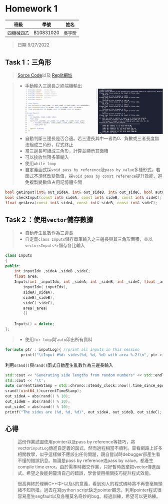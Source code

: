 # Homework 1


| 班級     |    學號   | 姓名    |
| :---:    |   :---:   | :---:  | 
| 四機械四乙| B10831020 | 吳宇昕  |
>日期 9/27/2022

## Task 1：三角形
>[Sorce Code](CODE/hw1.cpp)以及
>[Replit網址](https://replit.com/join/aemuvrnzpi-b10831020)

>* 手動輸入三邊長之終端機輸出
>![手動輸入三邊長](IMG/manual_console_output.png) 
>* 自動判斷三邊長是否合適。若三邊長其中一者為0、負數或三者長度無法組成三角形，程式終止
>* 當三邊長可組成三角形，計算並顯示其面積
>* 可以接收無限多筆輸入
>* 使用```while loop```
>* 自定義函式採```void pass by reference```及```pass by value```多種形式。若函式不須修改變數值，採```void pass by const reference```提升效能，避免複製變數值占用記憶體空間
```c++
bool getInput(int& out_sideA, int& out_sideB, int& out_sideC, bool autoRandom);
bool checkInput(const int& sideA, const int& sideB, const int& sideC);
float getArea(const int& sideA, const int& sideB, const int& sideC);
```


## Task２：使用```vector```儲存數據
>* 自動產生亂數作為三邊長
>* 自定義```class Inputs```儲存單筆輸入之三邊長與其三角形面積，並以```vector<Inputs*>```儲存各比輸入
```c++
class Inputs
{
public:
    int inputIdx ,sideA ,sideB ,sideC;
    float area;
    Inputs(int _inputIdx, int _sideA, int _sideB, int _sideC, float _area):
        inputIdx(_inputIdx),
        sideA(_sideA),
        sideB(_sideB),
        sideC(_sideC),
        area(_area)
        {}

    Inputs() = delete;
};

```
>* 使用```for loop```與‵```auto```印出所有資料
```cpp
for(auto ptr : inputLog){ //print all inputs in this session
       printf("\tInput #%d: sides(%d, %d, %d) with area %.2f\n", ptr->inputIdx, ptr->sideA, ptr->sideB, ptr->sideC, ptr->area);
```
 利用```srand()```與```rand()```函式自動產生亂數作為三邊長輸入
```c++
std::cout << "Generating side lengths from random numbers" << std::endl;
std::cout << '\t';
auto currentTimeStamp = std::chrono::steady_clock::now().time_since_epoch().count();
srand((uint64_t)currentTimeStamp);
out_sideA = abs(rand() % 10);
out_sideB = abs(rand() % 10);
out_sideC = abs(rand() % 10);
printf("The sides are (%d, %d, %d)", out_sideA, out_sideB, out_sideC);
```

## 心得
> 這份作業試圖使用pointer以及pass by reference等技巧，將vector```inputLog```傳進自定義的函式，然而過程相當不順利。查看網路上許多相關教學，似乎這樣做不應該出任何問題，親自嘗試時debugger卻產生看不懂的錯誤訊息。無論是pass by reference或pass by value，都產生compile time error。由於需準時繳交作業，只好暫時放棄把vector傳進函式。希望之後能夠釐清自己的錯誤，學會使用相關技巧提升程式效能。

> 很高興終於理解C++中```*```以及```&```的意義，看到別人的程式碼時將不再會毫無頭緒不知所措。過去在寫python script缺乏pointer觀念，利用pointer程式很容易產生segfault以及各種莫名奇妙的bug。經過訓練，希望可以更熟練。
